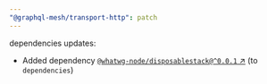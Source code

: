 ```yaml
---
"@graphql-mesh/transport-http": patch
---
```

dependencies updates:
  - Added dependency [`@whatwg-node/disposablestack@^0.0.1` ↗︎](https://www.npmjs.com/package/@whatwg-node/disposablestack/v/0.0.1) (to `dependencies`)
